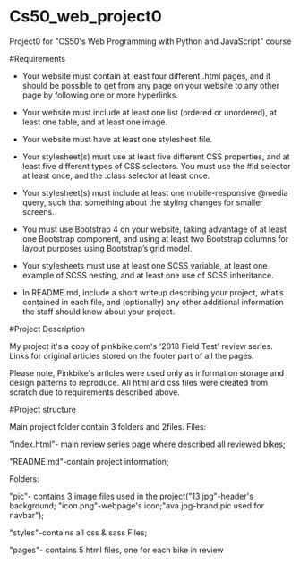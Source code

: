 # Cs50_web_project0
Project0 for "CS50's Web Programming with Python and JavaScript" course

#Requirements
- Your website must contain at least four different .html pages, and it should be possible to get from any page on your website to any other page by following one or more hyperlinks.

- Your website must include at least one list (ordered or unordered), at least one table, and at least one image.

- Your website must have at least one stylesheet file.

- Your stylesheet(s) must use at least five different CSS properties, and at least five different types of CSS selectors. You must use the #id selector at least once, and the .class selector at least once.

- Your stylesheet(s) must include at least one mobile-responsive @media query, such that something about the styling changes for smaller screens.

- You must use Bootstrap 4 on your website, taking advantage of at least one Bootstrap component, and using at least two Bootstrap columns for layout purposes using Bootstrap’s grid model.

- Your stylesheets must use at least one SCSS variable, at least one example of SCSS nesting, and at least one use of SCSS inheritance.

- In README.md, include a short writeup describing your project, what’s contained in each file, and (optionally) any other additional information the staff should know about your project.

#Project Description

My project it's a copy of pinkbike.com's '2018 Field Test' review series. Links for original articles stored on the footer part of all the pages.

Please note, Pinkbike's articles were used only as information storage and design patterns to reproduce. All html and css files were created from scratch due to requirements described above.

#Project structure

Main project folder contain 3 folders and 2files.
Files:

"index.html"- main review series page where described all reviewed bikes;

"README.md"-contain project information;

Folders:

"pic"- contains 3 image files used in the project("13.jpg"-header's background;
       "icon.png"-webpage's icon;"ava.jpg-brand pic used for navbar");

"styles"-contains all css & sass Files;

"pages"- contains 5 html files, one for each bike in review
